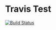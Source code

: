 # Travis Test

[![Build Status](https://travis-ci.org/wja123/travistest.svg?branch=master)](https://travis-ci.org/wja123/travistest)